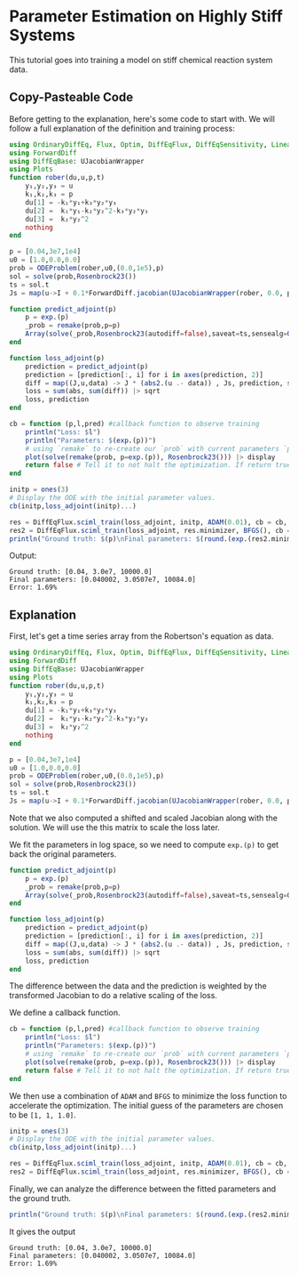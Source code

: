 # Parameter Estimation on Highly Stiff Systems

This tutorial goes into training a model on stiff chemical reaction system data.

## Copy-Pasteable Code

Before getting to the explanation, here's some code to start with. We will
follow a full explanation of the definition and training process:

```julia
using OrdinaryDiffEq, Flux, Optim, DiffEqFlux, DiffEqSensitivity, LinearAlgebra
using ForwardDiff
using DiffEqBase: UJacobianWrapper
using Plots
function rober(du,u,p,t)
    y₁,y₂,y₃ = u
    k₁,k₂,k₃ = p
    du[1] = -k₁*y₁+k₃*y₂*y₃
    du[2] =  k₁*y₁-k₂*y₂^2-k₃*y₂*y₃
    du[3] =  k₂*y₂^2
    nothing
end

p = [0.04,3e7,1e4]
u0 = [1.0,0.0,0.0]
prob = ODEProblem(rober,u0,(0.0,1e5),p)
sol = solve(prob,Rosenbrock23())
ts = sol.t
Js = map(u->I + 0.1*ForwardDiff.jacobian(UJacobianWrapper(rober, 0.0, p), u), sol.u)

function predict_adjoint(p)
    p = exp.(p)
    _prob = remake(prob,p=p)
    Array(solve(_prob,Rosenbrock23(autodiff=false),saveat=ts,sensealg=QuadratureAdjoint(autojacvec=ReverseDiffVJP(true))))
end

function loss_adjoint(p)
    prediction = predict_adjoint(p)
    prediction = [prediction[:, i] for i in axes(prediction, 2)]
    diff = map((J,u,data) -> J * (abs2.(u .- data)) , Js, prediction, sol.u)
    loss = sum(abs, sum(diff)) |> sqrt
    loss, prediction
end

cb = function (p,l,pred) #callback function to observe training
    println("Loss: $l")
    println("Parameters: $(exp.(p))")
    # using `remake` to re-create our `prob` with current parameters `p`
    plot(solve(remake(prob, p=exp.(p)), Rosenbrock23())) |> display
    return false # Tell it to not halt the optimization. If return true, then optimization stops
end

initp = ones(3)
# Display the ODE with the initial parameter values.
cb(initp,loss_adjoint(initp)...)

res = DiffEqFlux.sciml_train(loss_adjoint, initp, ADAM(0.01), cb = cb, maxiters = 100)
res2 = DiffEqFlux.sciml_train(loss_adjoint, res.minimizer, BFGS(), cb = cb, maxiters = 30, allow_f_increases=true)
println("Ground truth: $(p)\nFinal parameters: $(round.(exp.(res2.minimizer), sigdigits=5))\nError: $(round(norm(exp.(res2.minimizer) - p) ./ norm(p) .* 100, sigdigits=3))%")
```

Output:
```
Ground truth: [0.04, 3.0e7, 10000.0]
Final parameters: [0.040002, 3.0507e7, 10084.0]
Error: 1.69%
```

## Explanation

First, let's get a time series array from the Robertson's equation as data.

```julia
using OrdinaryDiffEq, Flux, Optim, DiffEqFlux, DiffEqSensitivity, LinearAlgebra
using ForwardDiff
using DiffEqBase: UJacobianWrapper
using Plots
function rober(du,u,p,t)
    y₁,y₂,y₃ = u
    k₁,k₂,k₃ = p
    du[1] = -k₁*y₁+k₃*y₂*y₃
    du[2] =  k₁*y₁-k₂*y₂^2-k₃*y₂*y₃
    du[3] =  k₂*y₂^2
    nothing
end

p = [0.04,3e7,1e4]
u0 = [1.0,0.0,0.0]
prob = ODEProblem(rober,u0,(0.0,1e5),p)
sol = solve(prob,Rosenbrock23())
ts = sol.t
Js = map(u->I + 0.1*ForwardDiff.jacobian(UJacobianWrapper(rober, 0.0, p), u), sol.u)
```

Note that we also computed a shifted and scaled Jacobian along with the
solution. We will use the this matrix to scale the loss later.

We fit the parameters in log space, so we need to compute `exp.(p)` to get back
the original parameters.

```julia
function predict_adjoint(p)
    p = exp.(p)
    _prob = remake(prob,p=p)
    Array(solve(_prob,Rosenbrock23(autodiff=false),saveat=ts,sensealg=QuadratureAdjoint(autojacvec=ReverseDiffVJP(true))))
end

function loss_adjoint(p)
    prediction = predict_adjoint(p)
    prediction = [prediction[:, i] for i in axes(prediction, 2)]
    diff = map((J,u,data) -> J * (abs2.(u .- data)) , Js, prediction, sol.u)
    loss = sum(abs, sum(diff)) |> sqrt
    loss, prediction
end
```

The difference between the data and the prediction is weighted by the transformed
Jacobian to do a relative scaling of the loss.

We define a callback function.
```julia
cb = function (p,l,pred) #callback function to observe training
    println("Loss: $l")
    println("Parameters: $(exp.(p))")
    # using `remake` to re-create our `prob` with current parameters `p`
    plot(solve(remake(prob, p=exp.(p)), Rosenbrock23())) |> display
    return false # Tell it to not halt the optimization. If return true, then optimization stops
end
```

We then use a combination of `ADAM` and `BFGS` to minimize the loss function to
accelerate the optimization. The initial guess of the parameters are chosen to
be `[1, 1, 1.0]`.
```julia
initp = ones(3)
# Display the ODE with the initial parameter values.
cb(initp,loss_adjoint(initp)...)

res = DiffEqFlux.sciml_train(loss_adjoint, initp, ADAM(0.01), cb = cb, maxiters = 100)
res2 = DiffEqFlux.sciml_train(loss_adjoint, res.minimizer, BFGS(), cb = cb, maxiters = 30, allow_f_increases=true)
```

Finally, we can analyze the difference between the fitted parameters and the
ground truth.
```julia
println("Ground truth: $(p)\nFinal parameters: $(round.(exp.(res2.minimizer), sigdigits=5))\nError: $(round(norm(exp.(res2.minimizer) - p) ./ norm(p) .* 100, sigdigits=3))%")
```

It gives the output
```
Ground truth: [0.04, 3.0e7, 10000.0]
Final parameters: [0.040002, 3.0507e7, 10084.0]
Error: 1.69%
```
